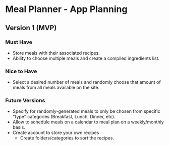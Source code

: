 # Meal Planner - App Planning

## Version 1 (MVP)

### Must Have
 - Store meals with their associated recipes.
 - Ability to choose multiple meals and create a compiled ingredients list.

### Nice to Have
 - Select a desired number of meals and randomly choose that amount of meals from all meals available on the site.
  
### Future Versions
 - Specify for randomly-generated meals to only be chosen from specific "type" categories (Breakfast, Lunch, Dinner, etc). 
 - Allow to schedule meals on a calendar to meal plan on a weekly/monthly basis.
 - Create account to store your own recipes
   - Create folders/categories to sort the recipes.